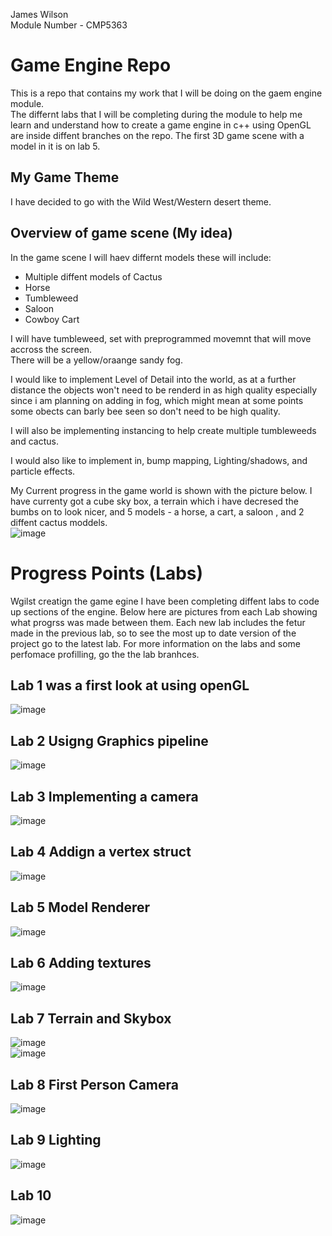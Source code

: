 James Wilson  
Module Number - CMP5363

# Game Engine Repo
This is a repo that contains my work that I will be doing on the gaem engine module.  
The differnt labs that I will be completing during the module to help me learn and understand how to create a game engine in c++ using OpenGL are inside diffent branches on the repo. The first 3D game scene with a model in it is on lab 5. 


## My Game Theme
I have decided to go with the Wild West/Western desert theme.

## Overview of game scene (My idea)
In the game scene I will haev differnt models these will include:
* Multiple diffent models of Cactus
* Horse
* Tumbleweed
* Saloon
* Cowboy Cart

I will have tumbleweed, set with preprogrammed movemnt that will move accross the screen.  
There will be a yellow/oraange sandy fog.  

I would like to implement Level of Detail into the world, as at a further distance the objects won't need to be renderd in as high quality especially since i am planning on adding in fog, which might mean at some points some obects can barly bee seen so don't need to be high quality.

I will also be implementing instancing to help create multiple tumbleweeds and cactus.

I would also like to implement in, bump mapping, Lighting/shadows, and particle effects.

My Current progress in the game world is shown with the picture below. I have currenty got a cube sky box, a terrain which i have decresed the bumbs on to look nicer, and 5 models - a horse, a cart, a saloon , and 2 diffent cactus moddels.  
![image](https://user-images.githubusercontent.com/71771303/156077411-22e23111-62d6-4f18-9950-ee851f5c8dae.png)


# Progress Points (Labs)
Wgilst creatign the game egine I have been completing diffent labs to code up sections of the engine. Below here are pictures from each Lab showing what progrss was made between them. Each new lab includes the fetur made in the previous lab, so to see the most up to date version of the project go to the latest lab. For more information on the labs and some perfomace profilling, go the the lab branhces. 

## Lab 1 was a first look at using openGL
![image](https://user-images.githubusercontent.com/71771303/152689865-445b0e52-b433-4dfe-8332-772046065b9d.png)
## Lab 2 Usigng Graphics pipeline
![image](https://user-images.githubusercontent.com/71771303/156078223-29104e32-3131-4409-b671-bda73b3a9f40.png)
## Lab 3 Implementing a camera
![image](https://user-images.githubusercontent.com/71771303/152689406-e54e7103-5e1d-4b13-99a7-ca845a8b9d95.png)
## Lab 4 Addign a vertex struct 
![image](https://user-images.githubusercontent.com/71771303/152689151-6ed277db-417b-4fbd-b6bf-86253642e48f.png)
## Lab 5 Model Renderer
![image](https://user-images.githubusercontent.com/71771303/152687572-d219cbed-d1e8-413e-8c2b-9624363a56b9.png)  
## Lab 6 Adding textures
![image](https://user-images.githubusercontent.com/71771303/156079737-afdb4b36-20b6-401e-b1af-6ab952868022.png)  
## Lab 7 Terrain and Skybox
![image](https://user-images.githubusercontent.com/71771303/155196701-2bc7e06f-d366-40c6-a16f-2bfacbac1f47.png)  
![image](https://user-images.githubusercontent.com/71771303/155730247-e3770197-7148-4a5d-9324-00e228823707.png) 
## Lab 8 First Person Camera
![image](https://user-images.githubusercontent.com/71771303/156083525-8ff97383-cfa4-4e6b-af20-2299ba35b29e.png)
## Lab 9 Lighting
![image](https://user-images.githubusercontent.com/71771303/160491379-edc7bfbc-5f6b-4f92-9b49-e536902e976d.png)
## Lab 10 
![image](https://user-images.githubusercontent.com/71771303/160490993-b33aa417-5b13-4ab8-9304-d4df3fda185e.png)

